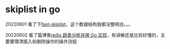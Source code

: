 # skiplist in go
20220601 看了下[fast-skiplist](github.com/sean-public/fast-skiplist)，这个数据结构我都没整明白。。。

20220602 看了篇博客[redis 跳表分析并用 Go 实现](https://mp.weixin.qq.com/s/c3mOGotVOzUrl1P8r-PSxA)，有讲解还是比较好懂的，主要要理清插入和删除操作的操作流程